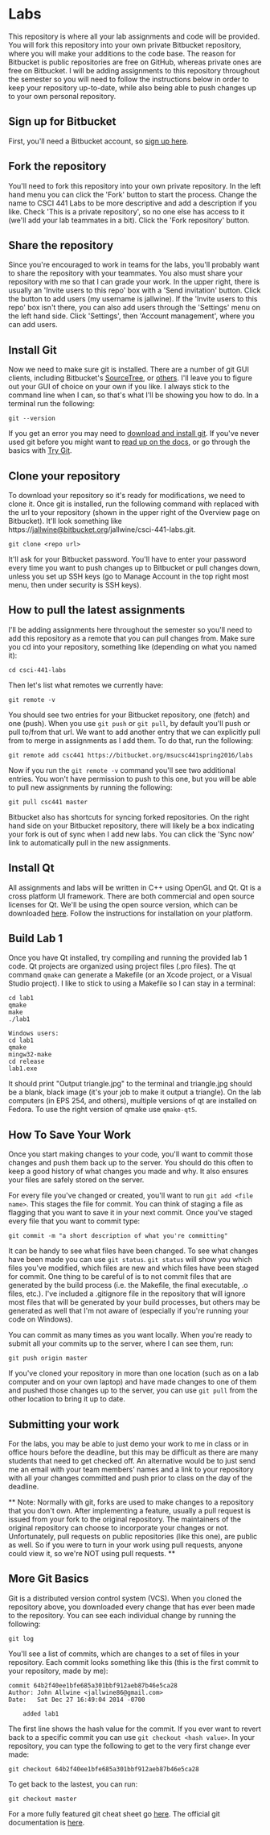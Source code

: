 # Labs

This repository is where all your lab assignments and code will be provided. You will fork this repository into your own private Bitbucket repository, where you will make your additions to the code base. The reason for Bitbucket is public repositories are free on GitHub, whereas private ones are free on Bitbucket. I will be adding assignments to this repository throughout the semester so you will need to follow the instructions below in order to keep your repository up-to-date, while also being able to push changes up to your own personal repository.

## Sign up for Bitbucket

First, you'll need a Bitbucket account, so [sign up here](https://bitbucket.org/account/signup/). 

## Fork the repository

You'll need to fork this repository into your own private repository. In the left hand menu you can click the 'Fork' button to start the process. Change the name to CSCI 441 Labs to be more descriptive and add a description if you like. Check 'This is a private repository', so no one else has access to it (we'll add your lab teammates in a bit). Click the 'Fork repository' button.

## Share the repository

Since you're encouraged to work in teams for the labs, you'll probably want to share the repository with your teammates. You also must share your repository with me so that I can grade your work. In the upper right, there is usually an 'Invite users to this repo' box with a 'Send invitation' button. Click the button to add users (my username is jallwine). If the 'Invite users to this repo' box isn't there, you can also add users through the 'Settings' menu on the left hand side. Click 'Settings', then 'Account management', where you can add users.

## Install Git

Now we need to make sure git is installed. There are a number
of git GUI clients, including Bitbucket's [SourceTree](https://www.atlassian.com/software/sourcetree/overview),
or [others](http://git-scm.com/downloads/guis).
I'll leave you to figure out your GUI of choice on your own if you like. 
I always stick to the command line when I can, so that's what I'll be showing
you how to do. In a terminal run the following:

    git --version 

If you get an error you may need to [download and install git](http://git-scm.com/downloads). 
If you've never used git before you might want to [read up on the docs](http://git-scm.com/doc), 
or go through the basics with [Try Git](try.github.com).

## Clone your repository


To download your repository so it's ready for modifications, we need to clone it.
Once git is installed, run the following command with <repo url> replaced with
the url to your repository (shown in the upper right of the Overview page on Bitbucket).
It'll look something like https://jallwine@bitbucket.org/jallwine/csci-441-labs.git.

    git clone <repo url>

It'll ask for your Bitbucket password. You'll have to enter your password every time you
want to push changes up to Bitbucket or pull changes down, unless you set up SSH keys (go to
Manage Account in the top right most menu, then under security is SSH keys).

## How to pull the latest assignments

I'll be adding assignments here throughout the semester so you'll need to add
this repository as a remote that you can pull changes from. Make sure you cd into
your repository, something like (depending on what you named it):

    cd csci-441-labs

Then let's list what remotes we currently have:

    git remote -v

You should see two entries for your Bitbucket repository, one (fetch) and one (push). When
you use `git push` or `git pull`, by default you'll push or pull to/from that url. We want to
add another entry that we can explicitly pull from to merge in assignments as I add them. To
do that, run the following:

    git remote add csc441 https://bitbucket.org/msucsc441spring2016/labs

Now if you run the `git remote -v` command you'll see two additional entries. You won't have permission
to push to this one, but you will be able to pull new assignments by running the following:

    git pull csc441 master

Bitbucket also has shortcuts for syncing forked repositories. On the right hand side on your Bitbucket repository,
there will likely be a box indicating your fork is out of sync when I add new labs. You can click the 'Sync now' link to automatically pull in the new assignments. 

## Install Qt

All assignments and labs will be written in C++ using OpenGL and Qt. Qt is a cross platform
UI framework. There are both commercial and open source licenses for Qt.  We'll be using the 
open source version, which can be downloaded [here](http://www.qt.io/download-open-source/).
Follow the instructions for installation on your platform.

## Build Lab 1

Once you have Qt installed, try compiling and running the provided lab 1 code. Qt projects
are organized using project files (.pro files). The qt command `qmake` can generate a Makefile
(or an Xcode project, or a Visual Studio project). I like to stick to using a Makefile so I can
stay in a terminal:  

    cd lab1
    qmake
    make
    ./lab1

    Windows users:
    cd lab1
    qmake
    mingw32-make
    cd release
    lab1.exe

It should print "Output triangle.jpg" to the terminal and triangle.jpg should be a blank, black image (it's
your job to make it output a triangle). On the lab computers (in EPS 254, and others), multiple versions of qt are 
installed on Fedora. To use the right version of qmake use `qmake-qt5`.

## How To Save Your Work

Once you start making changes to your code, you'll want to commit those changes and push them back up
to the server. You should do this often to keep a good history of what changes you made and why. It also ensures your files are safely stored on the server. 

For every file you've changed or created, you'll want to run `git add <file name>`. This
stages the file for commit. You can think of staging a file as flagging that you want to save it in your
next commit. Once you've staged every file that you want to commit type:

    git commit -m "a short description of what you're committing"

It can be handy to see what files have been changed. To see what changes have been made you can 
use `git status`. `git status` will show you which files you've modified, which files are new 
and which files have been staged for commit. One thing to be careful of is to not commit files that are generated by the build process (i.e. the Makefile, the final executable, .o files, etc.). I've included a .gitignore file in the repository that will ignore most files that will be generated by your build processes, but others may be generated as well that I'm not aware of (especially if you're running your code on Windows).

You can commit as many times as you want locally. When you're ready to submit all your commits up to the
server, where I can see them, run:

    git push origin master

If you've cloned your repository in more than one location (such as on a lab computer and on your own laptop) and have made changes to one of them and pushed those changes up to the server, you can use `git pull` from the other location to bring it up to date.

## Submitting your work

For the labs, you may be able to just demo your work to me in class or in office hours before the deadline, but this may be difficult as there are many students that need to get checked off. An alternative would be to just send me an email with your team members' names and a link to your repository with all your changes committed and push prior to class on the day of the deadline. 

** Note: Normally with git, forks are used to make changes to a repository that you don't own. After implementing a feature, usually a pull request is issued from your fork to the original repository. The maintainers of the original repository can choose to incorporate your changes or not. Unfortunately, pull requests on public repositories (like this one), are public as well. So if you were to turn in your work using pull requests, anyone could view it, so we're NOT using pull requests. **

## More Git Basics

Git is a distributed version control system (VCS). When you cloned the repository above, you downloaded
every change that has ever been made to the repository. You can see each individual change by running the 
following:

    git log

You'll see a list of commits, which are changes to a set of files in your repository. Each commit looks
something like this (this is the first commit to your repository, made by me):

    commit 64b2f40ee1bfe685a301bbf912aeb87b46e5ca28
    Author: John Allwine <jallwine86@gmail.com>
    Date:   Sat Dec 27 16:49:04 2014 -0700

        added lab1

The first line shows the hash value for the commit. If you ever want to revert back to a specific commit
you can use `git checkout <hash value>`. In your repository, you can type the following to get to the very
first change ever made:

    git checkout 64b2f40ee1bfe685a301bbf912aeb87b46e5ca28

To get back to the lastest, you can run:

    git checkout master

For a more fully featured git cheat sheet go [here](https://training.github.com/kit/downloads/github-git-cheat-sheet.pdf).
The official git documentation is [here](http://git-scm.com/doc).
